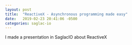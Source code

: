 ```yaml
---
layout: post
title:  "ReactiveX - Asynchronous programming made easy"
date:   2019-02-23 20:41:06 -0500
categories: saglac-io
---
```


I made a presentation in SaglacIO about ReactiveX
